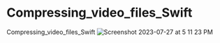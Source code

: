 # Compressing_video_files_Swift
Compressing_video_files_Swift
![Screenshot 2023-07-27 at 5 11 23 PM](https://github.com/Experimenters1/Compressing_video_files_Swift/assets/64000769/87063afd-fc80-4acb-b80f-fbf6967b8ad0)
